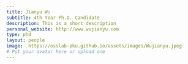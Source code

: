 ```yaml
---
title: Jianyu Wu
subtitle: 4th Year Ph.D. Candidate
description: This is a short description
personal_website: http://www.wujianyu.com
type: phd
layout: people
image:  https://osslab-pku.github.io/assets/images/Wujianyu.jpeg
# Put your avatar here or upload one
---
```

